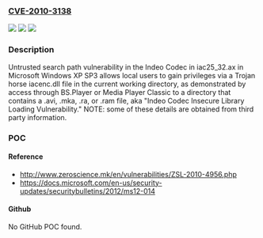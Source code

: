 ### [CVE-2010-3138](https://cve.mitre.org/cgi-bin/cvename.cgi?name=CVE-2010-3138)
![](https://img.shields.io/static/v1?label=Product&message=n%2Fa&color=blue)
![](https://img.shields.io/static/v1?label=Version&message=n%2Fa&color=blue)
![](https://img.shields.io/static/v1?label=Vulnerability&message=n%2Fa&color=brighgreen)

### Description

Untrusted search path vulnerability in the Indeo Codec in iac25_32.ax in Microsoft Windows XP SP3 allows local users to gain privileges via a Trojan horse iacenc.dll file in the current working directory, as demonstrated by access through BS.Player or Media Player Classic to a directory that contains a .avi, .mka, .ra, or .ram file, aka "Indeo Codec Insecure Library Loading Vulnerability." NOTE: some of these details are obtained from third party information.

### POC

#### Reference
- http://www.zeroscience.mk/en/vulnerabilities/ZSL-2010-4956.php
- https://docs.microsoft.com/en-us/security-updates/securitybulletins/2012/ms12-014

#### Github
No GitHub POC found.

